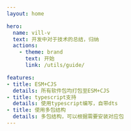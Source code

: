 ```yaml
---
layout: home

hero:
  name: vill-v
  text: 开发中对于技术的总结，归纳
  actions:
    - theme: brand
      text: 开始
      link: /utils/guide/

features:
- title: ESM+CJS
  details: 所有软件包均打包至ESM+CJS
- title: typescript支持
  details: 使用typescript编写，自带dts
- title: 使用多包结构
  details: 多包结构，可以根据需要安装对应包
---
```

